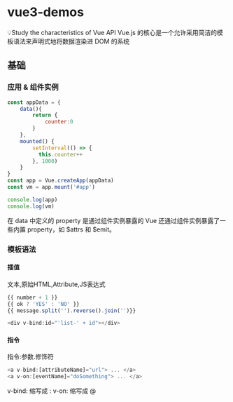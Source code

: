 # vue3-demos
💡Study the characteristics of Vue API
Vue.js 的核心是一个允许采用简洁的模板语法来声明式地将数据渲染进 DOM 的系统
## 基础
### 应用 & 组件实例
```js
const appData = {
    data(){
        return {
            counter:0
        }
    },
    mounted() {
        setInterval(() => {
          this.counter++
        }, 1000)
    }
}
const app = Vue.createApp(appData)
const vm = app.mount('#app')

console.log(app)
console.log(vm)
```
在 data 中定义的 property 是通过组件实例暴露的
Vue 还通过组件实例暴露了一些内置 property，如 $attrs 和 $emit。
### 模板语法
#### 插值
文本,原始HTML,Attribute,JS表达式
```js
{{ number + 1 }} 
{{ ok ? 'YES' : 'NO' }} 
{{ message.split('').reverse().join('')}}

<div v-bind:id="'list-' + id"></div>
```
#### 指令
指令:参数.修饰符
```js
<a v-bind:[attributeName]="url"> ... </a>
<a v-on:[eventName]="doSomething"> ... </a>
```
v-bind: 缩写成 :
v-on: 缩写成 @

